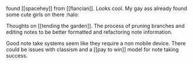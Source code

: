 found [[spacehey]] from [[flancian]]. Looks cool. My gay ass already found some cute girls on there :halo:

Thoughts on [[tending the garden]]. The process of pruning branches and editing notes to be better formatted and refactoring note information.

Good note take systems seem like they require a non mobile device. There could be issues with classism and a [[pay to win]] model for note taking success.


